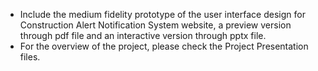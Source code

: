 - Include the medium fidelity prototype of the user interface design for Construction Alert Notification System website, a preview version through pdf file and an interactive version through pptx file.
- For the overview of the project, please check the Project Presentation files.
